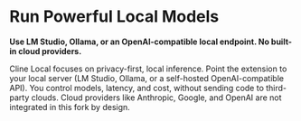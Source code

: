 # Run Powerful Local Models

**Use LM Studio, Ollama, or an OpenAI-compatible local endpoint. No built-in cloud providers.**

Cline Local focuses on privacy-first, local inference. Point the extension to your local server (LM Studio, Ollama, or a self-hosted OpenAI-compatible API). You control models, latency, and cost, without sending code to third-party clouds. Cloud providers like Anthropic, Google, and OpenAI are not integrated in this fork by design.
